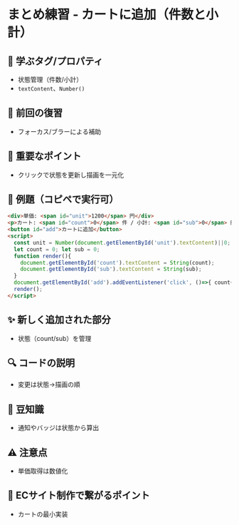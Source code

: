 # まとめ練習 - カートに追加（件数と小計）

## 🧩 **学ぶタグ/プロパティ**
- 状態管理（件数/小計）
- `textContent`、`Number()`

## 🔁 **前回の復習**
- フォーカス/ブラーによる補助

## 📌 **重要なポイント**
- クリックで状態を更新し描画を一元化

## 🧪 **例題（コピペで実行可）**
```html
<div>単価: <span id="unit">1200</span> 円</div>
<p>カート: <span id="count">0</span> 件 / 小計: <span id="sub">0</span> 円</p>
<button id="add">カートに追加</button>
<script>
  const unit = Number(document.getElementById('unit').textContent)||0;
  let count = 0; let sub = 0;
  function render(){
    document.getElementById('count').textContent = String(count);
    document.getElementById('sub').textContent = String(sub);
  }
  document.getElementById('add').addEventListener('click', ()=>{ count++; sub += unit; render(); });
  render();
</script>
```

## ✨ **新しく追加された部分**
- 状態（count/sub）を管理

## 🔍 **コードの説明**
- 変更は状態→描画の順

## 📖 **豆知識**
- 通知やバッジは状態から算出

## ⚠️ **注意点**
- 単価取得は数値化

## 🛒 **ECサイト制作で繋がるポイント**
- カートの最小実装
